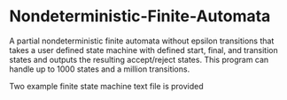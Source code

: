 # Nondeterministic-Finite-Automata
A partial nondeterministic finite automata without epsilon transitions that takes a user defined state machine with defined start, final, and transition states and outputs the resulting accept/reject states. This program can handle up to 1000 states and a million transitions. 

Two example finite state machine text file is provided

